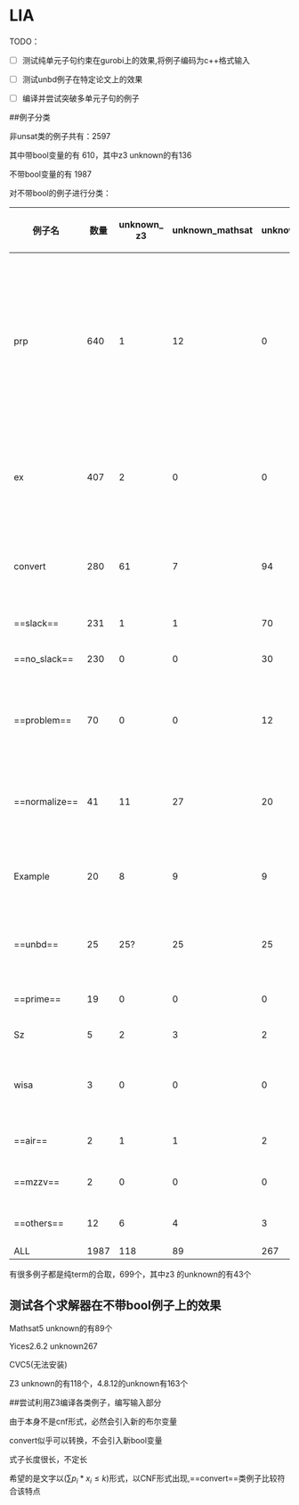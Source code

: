 # LIA



TODO：

- [ ] 测试纯单元子句约束在gurobi上的效果,将例子编码为c++格式输入
- [ ] 测试unbd例子在特定论文上的效果
- [ ] 编译并尝试突破多单元子句的例子



##例子分类

非unsat类的例子共有：2597

其中带bool变量的有 610，其中z3 unknown的有136

不带bool变量的有 1987

对不带bool的例子进行分类：

| 例子名        | 数量 | unknown_ z3 | unknown_mathsat | unknown_yices | 类型特点                 | 是否会文字抽象时引进逻辑符号OR，ITE | clause特点                                                   |
| ------------- | ---- | ----------- | --------------- | ------------- | ------------------------ | ----------------------------------- | ------------------------------------------------------------ |
| prp           | 640  | 1           | 12              | 0             | 有特别多ite              | Y                                   | 单元子句占大多数（少数为二元子句，但是需要加上考虑包含ite，or文字的转换） |
| ex            | 407  | 2           | 0               | 0             | 不是cnf形式，有大量等号  | Y                                   | 单元子句占大多数,有少量二，三元子句                          |
| convert       | 280  | 61          | 7               | 94            | 不是cnf形式              | N                                   | 单元子句占大多数。有少部分二元子句                           |
| ==slack==     | 231  | 1           | 1               | 70            | term合取                 | N                                   | 全是单元子句                                                 |
| ==no_slack==  | 230  | 0           | 0               | 30            | term的合取               | N                                   | 全是单元子句                                                 |
| ==problem==   | 70   | 0           | 0               | 12            | term的合取，但每项都较长 | N                                   | 全是单元子句                                                 |
| ==normalize== | 41   | 11          | 27              | 20            | term的合取，但是特别多   | 路径不经过context中setup_and_check  |                                                              |
| Example       | 20   | 8           | 9               | 9             | 可以以cnf形式出现        | Y                                   | 子句长度较长                                                 |
| ==unbd==      | 25   | 25?         | 25              | 25            | term的合取，长度较长     | N                                   | 全是单元子句                                                 |
| ==prime==     | 19   | 0           | 0               | 0             | term的合取               | N                                   | 全是单元子句                                                 |
| Sz            | 5    | 2           | 3               | 2             | 有很多let                | 有很多ite，还会嵌套                 |                                                              |
| wisa          | 3    | 0           | 0               | 0             | 属于嵌套式               | Y                                   | 2,3元子句巨多，也有较长的子句                                |
| ==air==       | 2    | 1           | 1               | 2             | term的合取               | 路径不经过context                   |                                                              |
| ==mzzv==      | 2    | 0           | 0               | 0             | term的合取               | N                                   | 3w+单元子句                                                  |
| ==others==    | 12   | 6           | 4               | 3             | term的合取               |                                     |                                                              |
| ALL           | 1987 | 118         | 89              | 267           |                          |                                     |                                                              |

有很多例子都是纯term的合取，699个，其中z3 的unknown的有43个

## 测试各个求解器在不带bool例子上的效果

Mathsat5 unknown的有89个

Yices2.6.2 unknown267

CVC5(无法安装)

Z3 unknown的有118个，4.8.12的unknown有163个



##尝试利用Z3编译各类例子，编写输入部分

由于本身不是cnf形式，必然会引入新的布尔变量

convert似乎可以转换，不会引入新bool变量

式子长度很长，不定长

希望的是文字以($\sum p_i*x_i\le k$)形式，以CNF形式出现,==convert==类例子比较符合该特点
















